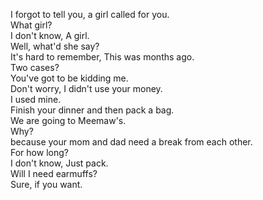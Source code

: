 

I forgot to tell you, a girl called for you.    
What girl?    
I don't know, A girl.    
Well, what'd she say?    
It's hard to remember, This was months ago.    
Two cases?    
You've got to be kidding me.    
Don't worry, I didn't use your money.    
I used mine.    
Finish your dinner and then pack a bag.    
We are going to Meemaw's.        
Why?    
because your mom and dad need a break from each other.    
For how long?    
I don't know, Just pack.    
Will I need earmuffs?    
Sure, if you want.    




